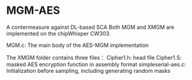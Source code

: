 # MGM-AES
A contermeasure against DL-based SCA
Both MGM and XMGM are implemented on the chipWhisper CW303.

MGM.c: The main body of the AES-MGM implementation

The XMGM folder contains three files：
Cipher1.h: head file
Cipher1.S: masked AES encryption function in assembly format
simpleserial-aes.c: Initialization before sampling, including generating random masks
